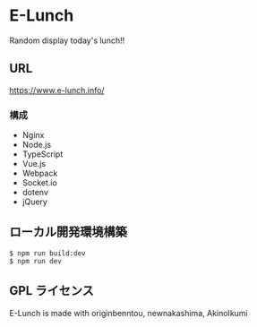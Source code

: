 E-Lunch
======================
Random display today's lunch!!

## URL
https://www.e-lunch.info/

### 構成
- Nginx
- Node.js
- TypeScript
- Vue.js
- Webpack
- Socket.io
- dotenv
- jQuery

## ローカル開発環境構築
```
$ npm run build:dev
$ npm run dev
```

GPL ライセンス
--------
E-Lunch is made with originbenntou, newnakashima, AkinoIkumi
